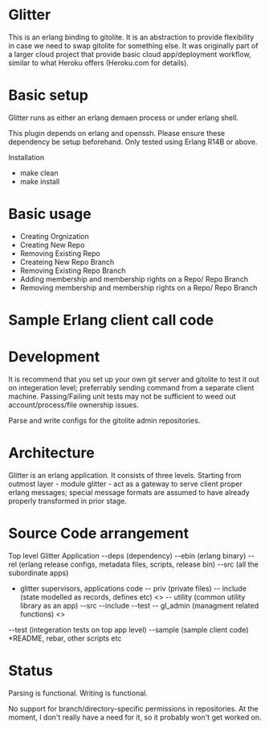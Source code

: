 Glitter
==
This is an erlang binding to gitolite. It is an abstraction to provide 
flexibility in case we need to swap gitolite for something else.
It was originally part of a larger cloud project that provide basic 
cloud app/deployment workflow, similar to what Heroku offers (Heroku.com 
for details).

Basic setup 
==

Glitter runs as either an erlang demaen process or under erlang shell.

This plugin depends on erlang and openssh. Please ensure these dependency
be setup beforehand. Only tested using Erlang R14B or above.

Installation

* make clean
* make install

Basic usage
==
* Creating Orgnization
* Creating New Repo
* Removing Existing Repo
* Createing New Repo Branch
* Removing Existing Repo Branch
* Adding membership and membership rights on a Repo/ Repo Branch
* Removing membership and membership rights on a Repo/ Repo Branch

Sample Erlang client call code
==

Development 
==

It is recommend that you set up your own git server and gitolite to 
test it out on integeration level; preferrably sending command from 
a separate client machine. Passing/Failing unit tests may not be 
sufficient to weed out account/process/file ownership issues.

Parse and write configs for the gitolite admin repositories.


Architecture 
==
Glitter is an erlang application. It consists of three levels. 
Starting from outmost layer - module glitter - act as a gateway 
to serve client proper erlang messages; special message formats
are assumed to have already properly transformed in prior stage.




Source Code arrangement
==
Top level Glitter Application
--deps (dependency)
--ebin  (erlang binary)
--rel   (erlang release configs, metadata files, scripts, release bin)
--src	(all the subordinate apps)
  * glitter supervisors, applications code
  -- priv (private files)
  -- include (state modelled as records, defines etc)
  <<each subfolder is an OTP app >>
  -- utility (common utility library as an app)
      --src
      --include 
      --test
  -- gl_admin (managment related functions)
     <<same folder structure as an OTP app>>


--test	(integeration tests on top app level)
--sample (sample client code)
*README, rebar, other scripts etc




Status
==
Parsing is functional.
Writing is functional.

No support for branch/directory-specific permissions in repositories.
At the moment, I don't really have a need for it, so it probably won't
get worked on.
